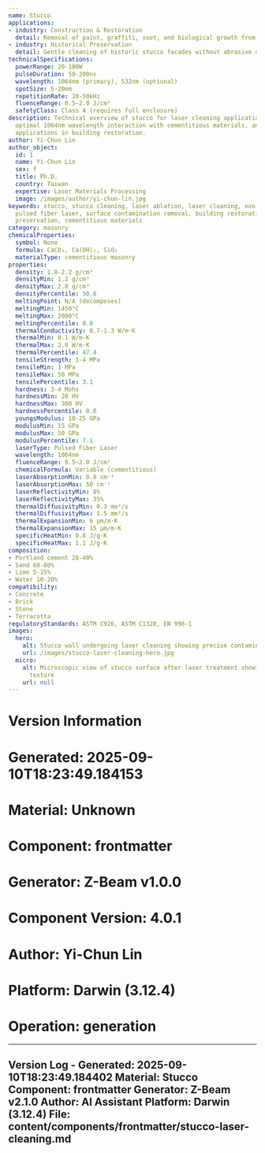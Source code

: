 ```yaml
---
name: Stucco
applications:
- industry: Construction & Restoration
  detail: Removal of paint, graffiti, soot, and biological growth from stucco surfaces
- industry: Historical Preservation
  detail: Gentle cleaning of historic stucco facades without abrasive damage
technicalSpecifications:
  powerRange: 20-100W
  pulseDuration: 50-200ns
  wavelength: 1064nm (primary), 532nm (optional)
  spotSize: 5-20mm
  repetitionRate: 10-50kHz
  fluenceRange: 0.5–2.0 J/cm²
  safetyClass: Class 4 (requires full enclosure)
description: Technical overview of stucco for laser cleaning applications, including
  optimal 1064nm wavelength interaction with cementitious materials, and industrial
  applications in building restoration.
author: Yi-Chun Lin
author_object:
  id: 1
  name: Yi-Chun Lin
  sex: f
  title: Ph.D.
  country: Taiwan
  expertise: Laser Materials Processing
  image: /images/author/yi-chun-lin.jpg
keywords: stucco, stucco cleaning, laser ablation, laser cleaning, non-contact cleaning,
  pulsed fiber laser, surface contamination removal, building restoration, historical
  preservation, cementitious materials
category: masonry
chemicalProperties:
  symbol: None
  formula: CaCO₃, Ca(OH)₂, SiO₂
  materialType: cementitious masonry
properties:
  density: 1.8-2.2 g/cm³
  densityMin: 1.2 g/cm³
  densityMax: 2.8 g/cm³
  densityPercentile: 50.0
  meltingPoint: N/A (decomposes)
  meltingMin: 1450°C
  meltingMax: 2000°C
  meltingPercentile: 0.0
  thermalConductivity: 0.7-1.3 W/m·K
  thermalMin: 0.1 W/m·K
  thermalMax: 2.0 W/m·K
  thermalPercentile: 47.4
  tensileStrength: 1-4 MPa
  tensileMin: 1 MPa
  tensileMax: 50 MPa
  tensilePercentile: 3.1
  hardness: 3-4 Mohs
  hardnessMin: 20 HV
  hardnessMax: 300 HV
  hardnessPercentile: 0.0
  youngsModulus: 10-25 GPa
  modulusMin: 15 GPa
  modulusMax: 50 GPa
  modulusPercentile: 7.1
  laserType: Pulsed Fiber Laser
  wavelength: 1064nm
  fluenceRange: 0.5–2.0 J/cm²
  chemicalFormula: Variable (cementitious)
  laserAbsorptionMin: 0.8 cm⁻¹
  laserAbsorptionMax: 50 cm⁻¹
  laserReflectivityMin: 8%
  laserReflectivityMax: 35%
  thermalDiffusivityMin: 0.3 mm²/s
  thermalDiffusivityMax: 1.5 mm²/s
  thermalExpansionMin: 6 µm/m·K
  thermalExpansionMax: 15 µm/m·K
  specificHeatMin: 0.8 J/g·K
  specificHeatMax: 1.1 J/g·K
composition:
- Portland cement 20-40%
- Sand 60-80%
- Lime 5-15%
- Water 10-20%
compatibility:
- Concrete
- Brick
- Stone
- Terracotta
regulatoryStandards: ASTM C926, ASTM C1328, EN 998-1
images:
  hero:
    alt: Stucco wall undergoing laser cleaning showing precise contamination removal
    url: /images/stucco-laser-cleaning-hero.jpg
  micro:
    alt: Microscopic view of stucco surface after laser treatment showing preserved
      texture
    url: null
---
```



# Version Information
# Generated: 2025-09-10T18:23:49.184153
# Material: Unknown
# Component: frontmatter
# Generator: Z-Beam v1.0.0
# Component Version: 4.0.1
# Author: Yi-Chun Lin
# Platform: Darwin (3.12.4)
# Operation: generation

---
Version Log - Generated: 2025-09-10T18:23:49.184402
Material: Stucco
Component: frontmatter
Generator: Z-Beam v2.1.0
Author: AI Assistant
Platform: Darwin (3.12.4)
File: content/components/frontmatter/stucco-laser-cleaning.md
---